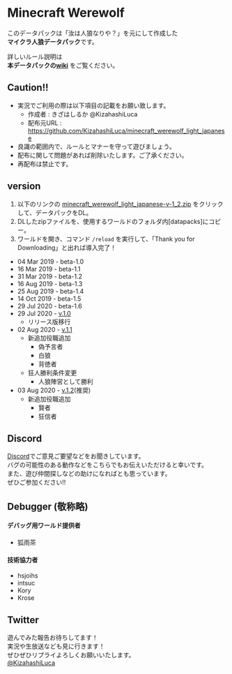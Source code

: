 # Minecraft Werewolf

このデータパックは「汝は人狼なりや？」を元にして作成した  
**マイクラ人狼データパック**です。

詳しいルール説明は  
**本データパックの[wiki][wiki]**
をご覧ください。

## Caution!!
 - 実況でご利用の際は以下項目の記載をお願い致します。
    - 作成者    : きざはしるか @KizahashiLuca
    - 配布元URL : https://github.com/KizahashiLuca/minecraft_werewolf_light_japanese
 - 良識の範囲内で、ルールとマナーを守って遊びましょう。
 - 配布に関して問題があれば削除いたします。ご了承ください。
 - 再配布は禁止です。

## version
 1. 以下のリンクの [minecraft_werewolf_light_japanese-v-1_2.zip][v.1.2] をクリックして、データパックをDL。
 2. DLしたzipファイルを、使用するワールドのフォルダ内[datapacks]にコピー。
 3. ワールドを開き、コマンド `/reload` を実行して、「Thank you for Downloading」と出れば導入完了！

 - 04 Mar 2019 - beta-1.0
 - 16 Mar 2019 - beta-1.1
 - 31 Mar 2019 - beta-1.2
 - 16 Aug 2019 - beta-1.3
 - 25 Aug 2019 - beta-1.4
 - 14 Oct 2019 - beta-1.5
 - 29 Jul 2020 - beta-1.6
 - 29 Jul 2020 - [v.1.0][v.1.0]
   - リリース版移行
 - 02 Aug 2020 - [v.1.1][v.1.1]
   - 新追加役職追加
     - 偽予言者
     - 白狼
     - 背徳者
   - 狂人勝利条件変更
     - 人狼陣営として勝利
 - 03 Aug 2020 - [v.1.2][v.1.2](推奨)
   - 新追加役職追加
     - 賢者
     - 狂信者

## Discord
[Discord][discord]でご意見ご要望などをお聞きしています。   
バグの可能性のある動作などをこちらでもお伝えいただけると幸いです。   
また、遊び仲間探しなどの助けになればとも思っています。   
ぜひご参加ください!!

## Debugger (敬称略)
#### デバッグ用ワールド提供者
 - 狐雨茶
#### 技術協力者
 - hsjoihs
 - intsuc
 - Kory
 - Krose

## Twitter
 遊んでみた報告お待ちしてます！   
 実況や生放送なども見に行きます！   
 ぜひぜひリプライよろしくお願いいたします。   
 [@KizahashiLuca][twitter]

[wiki]:https://github.com/KizahashiLuca/minecraft_werewolf_light_japanese/wiki
[discord]:https://discord.gg/ryNDGhU
[beta1.1]:https://github.com/KizahashiLuca/minecraft_werewolf_light_japanese/releases/tag/beta-1.1
[beta1.2]:https://github.com/KizahashiLuca/minecraft_werewolf_light_japanese/releases/tag/beta-1.2
[beta1.2.1]:https://github.com/KizahashiLuca/minecraft_werewolf_light_japanese/releases/tag/beta-1.2.1
[beta1.2.2]:https://github.com/KizahashiLuca/minecraft_werewolf_light_japanese/releases/tag/beta-1.2.2
[beta1.3]:https://github.com/KizahashiLuca/minecraft_werewolf_light_japanese/releases/tag/beta-1.3
[beta1.4]:https://github.com/KizahashiLuca/minecraft_werewolf_light_japanese/releases/tag/beta-1.4
[beta1.5]:https://github.com/KizahashiLuca/minecraft_werewolf_light_japanese/releases/tag/beta-1.5
[beta1.5-mc1.13]:https://github.com/KizahashiLuca/minecraft_werewolf_light_japanese/releases/tag/beta-1.5_MC1.13
[v.1.0]:https://github.com/KizahashiLuca/minecraft_werewolf_light_japanese/releases/tag/v.1.0
[v.1.1]:https://github.com/KizahashiLuca/minecraft_werewolf_light_japanese/releases/tag/v.1.1
[v.1.2]:https://github.com/KizahashiLuca/minecraft_werewolf_light_japanese/releases/tag/v.1.2
[twitter]:https://www.twitter.com/KizahashiLuca
